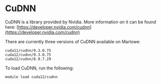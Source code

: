 # CuDNN

CuDNN is a library provided by Nvidia. More information on it can be found here: [https://developer.nvidia.com/cudnn](https://developer.nvidia.com/cudnn)

There are currently three versions of CuDNN available on Marlowe:

```
cuda11/cudnn/9.3.0.75
cuda12/cudnn/9.3.0.75
cuda12/cudnn/8.9.7.29
```

To load CuDNN, run the following:

```
module load cuda12/cudnn
```